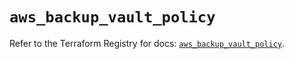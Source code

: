 # `aws_backup_vault_policy`

Refer to the Terraform Registry for docs: [`aws_backup_vault_policy`](https://registry.terraform.io/providers/hashicorp/aws/5.58.0/docs/resources/backup_vault_policy).
